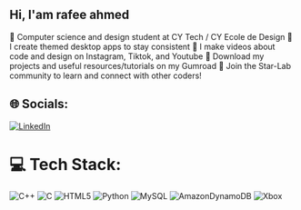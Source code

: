## Hi, I'am rafee ahmed
🧠​ Computer science and design student at CY Tech / CY Ecole de Design
​🌌​ I create themed desktop apps to stay consistent
​🎥 I make videos about code and design on Instagram, Tiktok, and Youtube
🪻 Download my projects and useful resources/tutorials on my Gumroad
💫 Join the Star-Lab community to learn and connect with other coders!




## 🌐 Socials:
[![LinkedIn](https://img.shields.io/badge/LinkedIn-%230077B5.svg?logo=linkedin&logoColor=white)](https://linkedin.com/in/RafeeAhemd) 

# 💻 Tech Stack:
![C++](https://img.shields.io/badge/c++-%2300599C.svg?style=for-the-badge&logo=c%2B%2B&logoColor=white) ![C](https://img.shields.io/badge/c-%2300599C.svg?style=for-the-badge&logo=c&logoColor=white) ![HTML5](https://img.shields.io/badge/html5-%23E34F26.svg?style=for-the-badge&logo=html5&logoColor=white) ![Python](https://img.shields.io/badge/python-3670A0?style=for-the-badge&logo=python&logoColor=ffdd54) ![MySQL](https://img.shields.io/badge/mysql-4479A1.svg?style=for-the-badge&logo=mysql&logoColor=white) ![AmazonDynamoDB](https://img.shields.io/badge/Amazon%20DynamoDB-4053D6?style=for-the-badge&logo=Amazon%20DynamoDB&logoColor=white) ![Xbox](https://img.shields.io/badge/xbox-%23107C10.svg?style=for-the-badge&logo=xbox&logoColor=white)



<!-- Proudly created with GPRM ( https://gprm.itsvg.in ) -->
